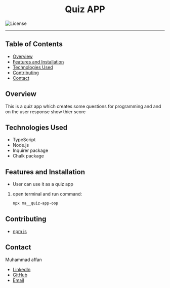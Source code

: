 <div style="text-align: center;">
  <h1>Quiz APP</h1>
</div>

![License](https://img.shields.io/badge/license-MIT-blue.svg)

---

## Table of Contents
- [Overview](#overview)
- [Features and Installation](#features-and-installation)
- [Technologies Used](#technologies-used)
- [Contributing](#contributing)
- [Contact](#contact)

## Overview
This is a quiz app which creates some questions for programming and and on the user response show thier score
## Technologies Used
- TypeScript
- Node.js
- Inquirer package
- Chalk package

## Features and Installation
- User can use it as a quiz app

1. open terminal and run command:
    ```sh
    npx ma__quiz-app-oop
    ```
## Contributing
- [npm js](http://www.npmjs.com)

## Contact
Muhammad affan
- [LinkedIn](https://www.linkedin.com/in/muhammad-affan)
- [GitHub](https://github.com/Web-Affan-Farooq)
- [Email](mailto:affanamir903@gmail.com)
